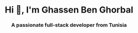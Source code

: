 <h1 align="center">Hi 👋, I'm Ghassen Ben Ghorbal</h1>
<h3 align="center">A passionate full-stack developer from Tunisia</h3>
